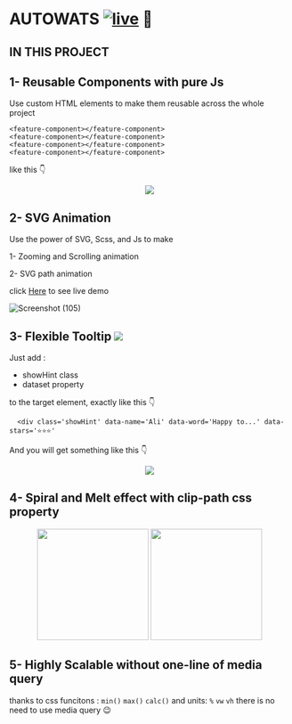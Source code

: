 # AUTOWATS <a href='https://autowats-5e81c.web.app/'>![live](http://img.shields.io/badge/live-blue.png)</a> 🚀

## IN THIS PROJECT 

## 1- Reusable Components with pure Js

Use custom HTML elements to make them reusable across the whole project

``` 
<feature-component></feature-component>
<feature-component></feature-component>
<feature-component></feature-component>
<feature-component></feature-component>
```
like this 👇
  
<div align='center'>
  <img src='https://user-images.githubusercontent.com/69124951/163403499-40e9512e-f442-41c5-96c6-43500086fc25.gif' />
 </div>

## 2- SVG Animation 

Use the power of SVG, Scss, and Js to make

1- Zooming and Scrolling animation

2- SVG path animation


  
  click <a href='https://autowats-5e81c.web.app/'>Here</a> to see live demo


 ![Screenshot (105)](https://user-images.githubusercontent.com/69124951/163419361-102ec2fa-fa49-424a-b3de-ca6cd2618d56.png)

 
 
## 3- Flexible Tooltip ![](http://img.shields.io/badge/EaseToUse-blue.png)
Just add :

- showHint class
- dataset property

 to the target element, exactly like this 👇
```
  <div class='showHint' data-name='Ali' data-word='Happy to...' data-stars='⭐⭐⭐'
```
And you will get something like this  👇
<div align='center'>
  <img src='https://user-images.githubusercontent.com/69124951/163403472-ef069033-5d88-4b6d-94d6-eae68bf2c2cb.gif' />
 </div>

## 4- Spiral and Melt effect with clip-path css property
<div align='center'>
  
<img src="https://user-images.githubusercontent.com/69124951/163432302-4a01bbd2-5fb3-4352-a01d-2cb7878b75a8.gif" width="200px" />
<img src="https://user-images.githubusercontent.com/69124951/163432308-68b9e004-7127-45c4-9a2e-e6c7e663ed55.gif" width="200px"/>
  </div>



## 5- Highly Scalable without one-line of media query
thanks to css funcitons : ```min()```  ```max()``` ```calc()```
and units:  ``` % ``` ``` vw ``` ``` vh ```
there is no need to use media query 😉




